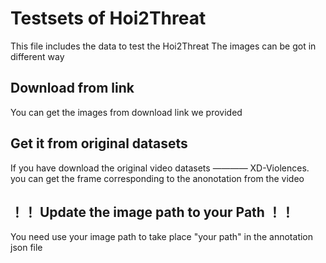 # Testsets of Hoi2Threat
This file includes the data to test the Hoi2Threat
The images can be got in different way
## Download from link
You can get the images from download link we provided
## Get it from original datasets
If you have download the original video datasets ———— XD-Violences.
you can get the frame corresponding to the anonotation from the video
## ！！ Update the image path to your Path ！！
You need use your image path to take place "your path" in the annotation json file
